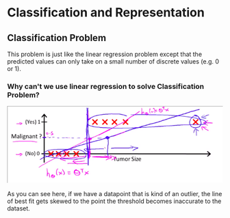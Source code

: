 # Classification and Representation

## Classification Problem

This problem is just like the linear regression problem except that the predicted values can only take on a small number of discrete values (e.g. 0 or 1).

### Why can't we use linear regression to solve Classification Problem?

![](linear_class.png)

As you can see here, if we have a datapoint that is kind of an outlier, the line of best fit gets skewed to the point the threshold becomes inaccurate to the dataset.